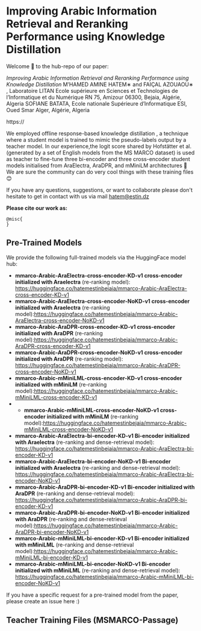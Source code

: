 # Improving Arabic Information Retrieval and Reranking Performance using Knowledge Distillation

Welcome 🙌 to the hub-repo of our paper:

*Improving Arabic Information Retrieval and Reranking Performance using Knowledge Distillation* M’HAMED AMINE HATEM∗ and FAIÇAL AZOUAOU∗ , Laboratoire LITAN Ecole supérieure en Sciences et Technologies de l’Informatique et du Numérique RN 75, Amizour 06300, Bejaia, Algérie, Algeria
SOFIANE BATATA, Ecole nationale Supérieure d’Informatique ESI, Oued Smar Alger, Algérie, Algeria

https://

We employed offline response-based knowledge distillation , a technique where a student model is trained to mimic the pseudo-labels output by a teacher model. In our experience,the logit score shared by Hofstätter et al.(generated by a set of English models from the MS MARCO dataset) is used as teacher to fine-tune three bi-encoder and three cross-encoder student models initialised from AraElectra, AraDPR, and mMiniLM architectures
 🎉 We are sure the community can do very cool things with these training files 😊

If you have any questions, suggestions, or want to collaborate please don't hesitate to get in contact with us via mail hatem@estin.dz

**Please cite our work as:**
````
@misc{
}
````
## Pre-Trained Models

We provide the following full-trained models via the HuggingFace model hub:
* **mmarco-Arabic-AraElectra-cross-encoder-KD-v1 cross-encoder initialized with Araelectra**  (re-ranking model): https://huggingface.co/hatemestinbejaia/mmarco-Arabic-AraElectra-cross-encoder-KD-v1
* **mmarco-Arabic-AraElectra-cross-encoder-NoKD-v1 cross-encoder initialized with Araelectra**  (re-ranking model):https://huggingface.co/hatemestinbejaia/mmarco-Arabic-AraElectra-cross-encoder-NoKD-v1
* **mmarco-Arabic-AraDPR-cross-encoder-KD-v1 cross-encoder initialized with AraDPR** (re-ranking model):https://huggingface.co/hatemestinbejaia/mmarco-Arabic-AraDPR-cross-encoder-KD-v1
* **mmarco-Arabic-AraDPR-cross-encoder-NoKD-v1 cross-encoder initialized with AraDPR** (re-ranking model): https://huggingface.co/hatemestinbejaia/mmarco-Arabic-AraDPR-cross-encoder-NoKD-v1
* **mmarco-Arabic-mMiniLML-cross-encoder-KD-v1 cross-encoder initialized with mMiniLM** (re-ranking model):https://huggingface.co/hatemestinbejaia/mmarco-Arabic-mMiniLML-cross-encoder-KD-v1
* * **mmarco-Arabic-mMiniLML-cross-encoder-NoKD-v1 cross-encoder initialized with mMiniLM** (re-ranking model):https://huggingface.co/hatemestinbejaia/mmarco-Arabic-mMiniLML-cross-encoder-NoKD-v1
 * **mmarco-Arabic-AraElectra-bi-encoder-KD-v1 Bi-encoder initialized  with Araelectra** (re-ranking and dense-retrieval model): https://huggingface.co/hatemestinbejaia/mmarco-Arabic-AraElectra-bi-encoder-KD-v1
* **mmarco-Arabic-AraElectra-bi-encoder-NoKD-v1 Bi-encoder initialized  with Araelectra** (re-ranking and dense-retrieval model): https://huggingface.co/hatemestinbejaia/mmarco-Arabic-AraElectra-bi-encoder-NoKD-v1
* **mmarco-Arabic-AraDPR-bi-encoder-KD-v1 Bi-encoder initialized  with AraDPR** (re-ranking and dense-retrieval model): https://huggingface.co/hatemestinbejaia/mmarco-Arabic-AraDPR-bi-encoder-KD-v1
* **mmarco-Arabic-AraDPR-bi-encoder-NoKD-v1 Bi-encoder initialized  with AraDPR** (re-ranking and dense-retrieval model):https://huggingface.co/hatemestinbejaia/mmarco-Arabic-AraDPR-bi-encoder-NoKD-v1
* **mmarco-Arabic-mMiniLML-bi-encoder-KD-v1 Bi-encoder initialized  with mMiniLML** (re-ranking and dense-retrieval model):https://huggingface.co/hatemestinbejaia/mmarco-Arabic-mMiniLML-bi-encoder-KD-v1
* **mmarco-Arabic-mMiniLML-bi-encoder-NoKD-v1 Bi-encoder initialized  with mMiniLML** (re-ranking and dense-retrieval model): https://huggingface.co/hatemestinbejaia/mmarco-Arabic-mMiniLML-bi-encoder-NoKD-v1

If you have a specific request for a pre-trained model from the paper, please create an issue here :) 

## Teacher Training Files (MSMARCO-Passage)
